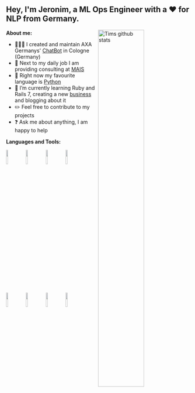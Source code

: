 <!-- Your title -->
## Hey, I'm Jeronim, a ML Ops Engineer with a ❤ for NLP from Germany.


**About me:**
<img width="50%" align="right" alt="Tims github stats" src="https://github-readme-stats.vercel.app/api?username=plattenschieber&count_private=true&show_icons=true&hide_border=true" />

- 👨🏽‍💻 I created and maintain AXA Germanys' [ChatBot](https://entry.axa.de/hilfe/chat/) in Cologne (Germany)
- 🌽 Next to my daily job I am providing consulting at [MAIS](http://morina.ai) 
- 💬 Right now my favourite language is [Python](https://github.com/python/cpython)
- 🌱 I’m currently learning Ruby and Rails 7, creating a new [business](https://github.com/plattenschieber/mais-website) and blogging about it 
- :pencil2: Feel free to contribute to my projects
- :question: Ask me about anything, I am happy to help

**Languages and Tools:** 
<p>
  <code><img width="10%" src="https://www.vectorlogo.zone/logos/python/python-ar21.svg"></code>
  <code><img width="10%" src="https://www.vectorlogo.zone/logos/pytorch/pytorch-ar21.svg"></code>
  <code><img width="10%" src="https://www.vectorlogo.zone/logos/kubernetes/kubernetes-ar21.svg"></code>
  <code><img width="10%" src="https://www.vectorlogo.zone/logos/linux/linux-ar21.svg"></code>
  <code><img width="10%" src="https://www.vectorlogo.zone/logos/docker/docker-ar21.svg"></code>
  <code><img width="10%" src="https://www.vectorlogo.zone/logos/amazon_aws/amazon_aws-ar21.svg"></code>
 <code><img width="10%" src="https://www.vectorlogo.zone/logos/microsoft_azure/microsoft_azure-ar21.svg"></code>
  <code><img width="10%" src="https://www.vectorlogo.zone/logos/visualstudio_code/visualstudio_code-ar21.svg"></code>
</p>

<!--
**plattenschieber/plattenschieber** is a ✨ _special_ ✨ repository because its `README.md` (this file) appears on your GitHub profile.

Here are some ideas to get you started:

- 🔭 I’m currently working on ...
- 🌱 I’m currently learning ...
- 👯 I’m looking to collaborate on ...
- 🤔 I’m looking for help with ...
- 💬 Ask me about ...
- 📫 How to reach me: ...
- 😄 Pronouns: ...
- ⚡ Fun fact: ...
-->
